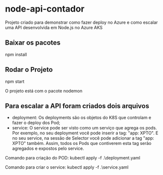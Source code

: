 ﻿# node-api-contador
Projeto criado para demonstrar como fazer deploy no Azure e como escalar uma API desenvolvida em Node.js no Azure AKS

## Baixar os pacotes

npm install 

## Rodar o Projeto

npm start 

O projeto está com o pacote nodemon

## Para escalar a API foram criados dois arquivos 

* deployment: Os deployments são os objetos do K8S que controlam e fazer o deploy dos Pod;
* service: O service pode ser visto como um serviço que agrega os pods. Por exemplo, no seu deployment você pode inserir a tag: "app: XPTO". E no seu service, na sessão de Selector você pode adicionar a tag "app: XPTO" também. Assim, todos os Pods que contiverem esta tag serão agregados e expostos pelo service.

Comando para criação do POD:
kubectl apply -f .\deployment.yaml

Comando para criar o service:
kubectl apply -f .\service.yaml